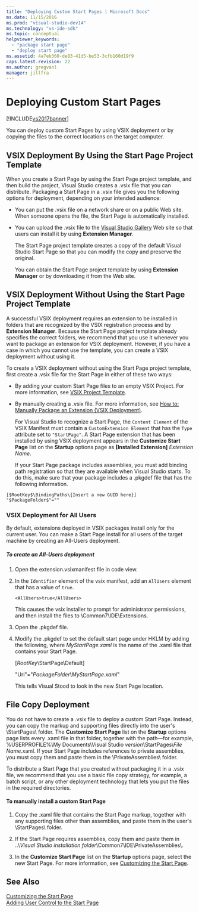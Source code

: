 ```yaml
---
title: "Deploying Custom Start Pages | Microsoft Docs"
ms.date: 11/15/2016
ms.prod: "visual-studio-dev14"
ms.technology: "vs-ide-sdk"
ms.topic: conceptual
helpviewer_keywords: 
  - "package start page"
  - "deploy start page"
ms.assetid: 4a7eb360-de83-41d5-be53-3cfb160d19f9
caps.latest.revision: 22
ms.author: gregvanl
manager: jillfra
---
```

# Deploying Custom Start Pages
[!INCLUDE[vs2017banner](../includes/vs2017banner.md)]

You can deploy custom Start Pages by using VSIX deployment or by copying the files to the correct locations on the target computer.  
  
## VSIX Deployment By Using the Start Page Project Template  
 When you create a Start Page by using the Start Page project template, and then build the project, Visual Studio creates a .vsix file that you can distribute. Packaging a Start Page in a .vsix file gives you the following options for deployment, depending on your intended audience:  
  
- You can put the .vsix file on a network share or on a public Web site. When someone opens the file, the Start Page is automatically installed.  
  
- You can upload the .vsix file to the [Visual Studio Gallery](https://marketplace.visualstudio.com/) Web site so that users can install it by using **Extension Manager**.  
  
  The Start Page project template creates a copy of the default Visual Studio Start Page so that you can modify the copy and preserve the original.  
  
  You can obtain the Start Page project template by using **Extension Manager** or by downloading it from the Web site.  
  
## VSIX Deployment Without Using the Start Page Project Template  
 A successful VSIX deployment requires an extension to be installed in folders that are recognized by the VSIX registration process and by **Extension Manager**. Because the Start Page project template already specifies the correct folders, we recommend that you use it whenever you want to package an extension for VSIX deployment. However, if you have a case in which you cannot use the template, you can create a VSIX deployment without using it.  
  
 To create a VSIX deployment without using the Start Page project template, first create a .vsix file for the Start Page in either of these two ways:  
  
- By adding your custom Start Page files to an empty VSIX Project. For more information, see [VSIX Project Template](../extensibility/vsix-project-template.md).  
  
- By manually creating a .vsix file. For more information, see [How to: Manually Package an Extension (VSIX Deployment)](../misc/how-to-manually-package-an-extension-vsix-deployment.md).  
  
  For Visual Studio to recognize a Start Page, the `Content Element` of the VSIX Manifest must contain a `CustomExtension Element` that has the `Type` attribute set to `"StartPage"`. A Start Page extension that has been installed by using VSIX deployment appears in the **Customize Start Page** list on the **Startup** options page as **[Installed Extension]** *Extension Name*.  
  
  If your Start Page package includes assemblies, you must add binding path registration so that they are available when Visual Studio starts. To do this, make sure that your package includes a .pkgdef file that has the following information.  
  
```  
[$RootKey$\BindingPaths\{Insert a new GUID here}]  
"$PackageFolder$"=""  
```  
  
### VSIX Deployment for All Users  
 By default, extensions deployed in VSIX packages install only for the current user. You can make a Start Page install for all users of the target machine by creating an All-Users deployment.  
  
##### To create an All-Users deployment  
  
1.  Open the extension.vsixmanifest file in code view.  
  
2.  In the `Identifier` element of the vsix manifest, add an `AllUsers` element that has a value of `true`.  
  
    ```  
    <AllUsers>true</AllUsers>  
    ```  
  
     This causes the vsix installer to prompt for administrator permissions, and then install the files to \Common7\IDE\Extensions.  
  
3.  Open the .pkgdef file.  
  
4.  Modify the .pkgdef to set the default start page under HKLM by adding the following, where *MyStartPage.xaml* is the name of the .xaml file that contains your Start Page.  
  
     [$RootKey$\StartPage\Default]  
  
     "Uri"="$PackageFolder$\\*MyStartPage.xaml*"  
  
     This tells Visual Stood to look in the new Start Page location.  
  
## File Copy Deployment  
 You do not have to create a .vsix file to deploy a custom Start Page. Instead, you can copy the markup and supporting files directly into the user's \StartPages\ folder. The **Customize Start Page** list on the **Startup** options page lists every .xaml file in that folder, together with the path—for example, %USERPROFILE%\My Documents\Visual Studio *version*\StartPages\\*File Name*.xaml. If your Start Page includes references to private assemblies, you must copy them and paste them in the \PrivateAssemblies\ folder.  
  
 To distribute a Start Page that you created without packaging it in a .vsix file, we recommend that you use a basic file copy strategy, for example, a batch script, or any other deployment technology that lets you put the files in the required directories.  
  
#### To manually install a custom Start Page  
  
1.  Copy the .xaml file that contains the Start Page markup, together with any supporting files other than assemblies, and paste them in the user's \StartPages\ folder.  
  
2.  If the Start Page requires assemblies, copy them and paste them in ..\\*Visual Studio installation folder*\Common7\IDE\PrivateAssemblies\\.  
  
3.  In the **Customize Start Page** list on the **Startup** options page, select the new Start Page. For more information, see [Customizing the Start Page](../ide/customizing-the-start-page-for-visual-studio.md).  
  
## See Also  
 [Customizing the Start Page](../ide/customizing-the-start-page-for-visual-studio.md)   
 [Adding User Control to the Start Page](../extensibility/adding-user-control-to-the-start-page.md)
